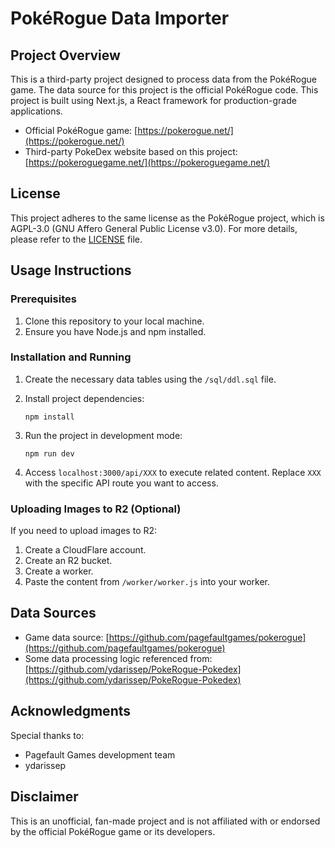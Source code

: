 # PokéRogue Data Importer

## Project Overview

This is a third-party project designed to process data from the PokéRogue game. The data source for this project is the official PokéRogue code. This project is built using Next.js, a React framework for production-grade applications.

- Official PokéRogue game: [https://pokerogue.net/](https://pokerogue.net/)
- Third-party PokeDex website based on this project: [https://pokeroguegame.net/](https://pokeroguegame.net/)

## License

This project adheres to the same license as the PokéRogue project, which is AGPL-3.0 (GNU Affero General Public License v3.0). For more details, please refer to the [LICENSE](LICENSE) file.

## Usage Instructions

### Prerequisites

1. Clone this repository to your local machine.
2. Ensure you have Node.js and npm installed.

### Installation and Running

1. Create the necessary data tables using the `/sql/ddl.sql` file.

2. Install project dependencies:
   ```
   npm install
   ```

3. Run the project in development mode:
   ```
   npm run dev
   ```

4. Access `localhost:3000/api/XXX` to execute related content. Replace `XXX` with the specific API route you want to access.

### Uploading Images to R2 (Optional)

If you need to upload images to R2:

1. Create a CloudFlare account.
2. Create an R2 bucket.
3. Create a worker.
4. Paste the content from `/worker/worker.js` into your worker.

## Data Sources

- Game data source: [https://github.com/pagefaultgames/pokerogue](https://github.com/pagefaultgames/pokerogue)
- Some data processing logic referenced from: [https://github.com/ydarissep/PokeRogue-Pokedex](https://github.com/ydarissep/PokeRogue-Pokedex)

## Acknowledgments

Special thanks to:
- Pagefault Games development team
- ydarissep

## Disclaimer

This is an unofficial, fan-made project and is not affiliated with or endorsed by the official PokéRogue game or its developers.
